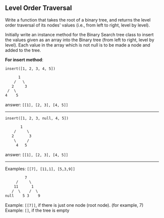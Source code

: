 ## Level Order Traversal

Write a function that takes the root of a binary tree, and returns the level order traversal of its nodes' values (i.e., from left to right, level by level).

Initially write an instance method for the Binary Search tree class to insert the values given as an array into the Binary tree (from left to right, level by level). Each value in the array which is not null is to be made a node and added to the tree.

**For insert method**:

`insert([1, 2, 3, 4, 5])`

```txt
      1
    /   \
   2     3
 /  \
4    5
```

answer: `[[1], [2, 3], [4, 5]]`

---

`insert([1, 2, 3, null, 4, 5])`

```txt
       1
    /     \
   2       3
    \     /
     4   5
```

answer: `[[1], [2, 3], [4, 5]]`

---

Examples: `[[7], [11,1], [5,3,9]]`

```txt
         7
     /     \
    11      1
   /  \    /  \
null    5 3    9
```

Example: `[[7]]`, if there is just one node (root node). (for example, 7)
Example: `[]`, if the tree is empty
